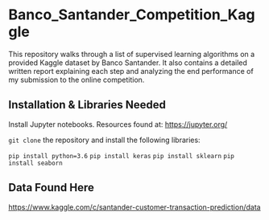 # Banco_Santander_Competition_Kaggle
This repository walks through a list of supervised learning algorithms on a provided Kaggle dataset by Banco Santander. It also contains a detailed written report explaining each step and analyzing the end performance of my submission to the online competition. 

## Installation & Libraries Needed ##
Install Jupyter notebooks. Resources found at: https://jupyter.org/

`git clone` the repository and install the following libraries:

`pip install python=3.6`
`pip install keras`
`pip install sklearn`
`pip install seaborn`


## Data Found Here ##
https://www.kaggle.com/c/santander-customer-transaction-prediction/data
